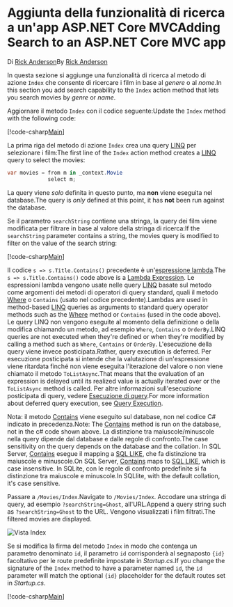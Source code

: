 # <a name="adding-search-to-an-aspnet-core-mvc-app"></a><span data-ttu-id="d2cb9-101">Aggiunta della funzionalità di ricerca a un'app ASP.NET Core MVC</span><span class="sxs-lookup"><span data-stu-id="d2cb9-101">Adding Search to an ASP.NET Core MVC app</span></span>

<span data-ttu-id="d2cb9-102">Di [Rick Anderson](https://twitter.com/RickAndMSFT)</span><span class="sxs-lookup"><span data-stu-id="d2cb9-102">By [Rick Anderson](https://twitter.com/RickAndMSFT)</span></span>

<span data-ttu-id="d2cb9-103">In questa sezione si aggiunge una funzionalità di ricerca al metodo di azione `Index` che consente di ricercare i film in base al *genere* o al *nome*.</span><span class="sxs-lookup"><span data-stu-id="d2cb9-103">In this section you add search capability to the `Index` action method that lets you search movies by *genre* or *name*.</span></span>

<span data-ttu-id="d2cb9-104">Aggiornare il metodo `Index` con il codice seguente:</span><span class="sxs-lookup"><span data-stu-id="d2cb9-104">Update the `Index` method with the following code:</span></span>
<!--
[!code-html[Main](../../tutorials/first-mvc-app/start-mvc/sample/MvcMovie/Views/Shared/_Layout.cshtml?highlight=7,31)]
-->

[!code-csharp[Main](../../tutorials/first-mvc-app/start-mvc/sample/MvcMovie/Controllers/MoviesController.cs?name=snippet_1stSearch)]

<span data-ttu-id="d2cb9-105">La prima riga del metodo di azione `Index` crea una query [LINQ](https://docs.microsoft.com/dotnet/standard/using-linq) per selezionare i film:</span><span class="sxs-lookup"><span data-stu-id="d2cb9-105">The first line of the `Index` action method creates a [LINQ](https://docs.microsoft.com/dotnet/standard/using-linq) query to select the movies:</span></span>

```csharp
var movies = from m in _context.Movie
             select m;
```

<span data-ttu-id="d2cb9-106">La query viene *solo* definita in questo punto, ma **non** viene eseguita nel database.</span><span class="sxs-lookup"><span data-stu-id="d2cb9-106">The query is *only* defined at this point, it has **not** been run against the database.</span></span>

<span data-ttu-id="d2cb9-107">Se il parametro `searchString` contiene una stringa, la query dei film viene modificata per filtrare in base al valore della stringa di ricerca:</span><span class="sxs-lookup"><span data-stu-id="d2cb9-107">If the `searchString` parameter contains a string, the movies query is modified to filter on the value of the search string:</span></span>

[!code-csharp[Main](../../tutorials/first-mvc-app/start-mvc/sample/MvcMovie/Controllers/MoviesController.cs?name=snippet_SearchNull2)]

<span data-ttu-id="d2cb9-108">Il codice `s => s.Title.Contains()` precedente è un'[espressione lambda](https://docs.microsoft.com/dotnet/csharp/programming-guide/statements-expressions-operators/lambda-expressions).</span><span class="sxs-lookup"><span data-stu-id="d2cb9-108">The `s => s.Title.Contains()` code above is a [Lambda Expression](https://docs.microsoft.com/dotnet/csharp/programming-guide/statements-expressions-operators/lambda-expressions).</span></span> <span data-ttu-id="d2cb9-109">Le espressioni lambda vengono usate nelle query [LINQ](https://docs.microsoft.com/dotnet/standard/using-linq) basate sul metodo come argomenti dei metodi di operatori di query standard, quali il metodo [Where](https://docs.microsoft.com//dotnet/api/system.linq.enumerable.where) o `Contains` (usato nel codice precedente).</span><span class="sxs-lookup"><span data-stu-id="d2cb9-109">Lambdas are used in method-based [LINQ](https://docs.microsoft.com/dotnet/standard/using-linq) queries as arguments to standard query operator methods such as the [Where](https://docs.microsoft.com//dotnet/api/system.linq.enumerable.where) method or `Contains` (used in the code above).</span></span> <span data-ttu-id="d2cb9-110">Le query LINQ non vengono eseguite al momento della definizione o della modifica chiamando un metodo, ad esempio `Where`, `Contains` o `OrderBy`.</span><span class="sxs-lookup"><span data-stu-id="d2cb9-110">LINQ queries are not executed when they're defined or when they're modified by calling a method such as `Where`, `Contains`  or `OrderBy`.</span></span> <span data-ttu-id="d2cb9-111">L'esecuzione della query viene invece posticipata.</span><span class="sxs-lookup"><span data-stu-id="d2cb9-111">Rather, query execution is deferred.</span></span>  <span data-ttu-id="d2cb9-112">Per esecuzione posticipata si intende che la valutazione di un'espressione viene ritardata finché non viene eseguita l'iterazione del valore o non viene chiamato il metodo `ToListAsync`.</span><span class="sxs-lookup"><span data-stu-id="d2cb9-112">That means that the evaluation of an expression is delayed until its realized value is actually iterated over or the `ToListAsync` method is called.</span></span> <span data-ttu-id="d2cb9-113">Per altre informazioni sull'esecuzione posticipata di query, vedere [Esecuzione di query](https://docs.microsoft.com/dotnet/framework/data/adonet/ef/language-reference/query-execution).</span><span class="sxs-lookup"><span data-stu-id="d2cb9-113">For more information about deferred query execution, see [Query Execution](https://docs.microsoft.com/dotnet/framework/data/adonet/ef/language-reference/query-execution).</span></span>

<span data-ttu-id="d2cb9-114">Nota: il metodo [Contains](https://docs.microsoft.com//dotnet/api/system.data.objects.dataclasses.entitycollection-1.contains) viene eseguito sul database, non nel codice C# indicato in precedenza.</span><span class="sxs-lookup"><span data-stu-id="d2cb9-114">Note: The [Contains](https://docs.microsoft.com//dotnet/api/system.data.objects.dataclasses.entitycollection-1.contains) method is run on the database, not in the c# code shown above.</span></span> <span data-ttu-id="d2cb9-115">La distinzione tra maiuscole/minuscole nella query dipende dal database e dalle regole di confronto.</span><span class="sxs-lookup"><span data-stu-id="d2cb9-115">The case sensitivity on the query depends on the database and the collation.</span></span> <span data-ttu-id="d2cb9-116">In SQL Server, [Contains](https://docs.microsoft.com//dotnet/api/system.data.objects.dataclasses.entitycollection-1.contains) esegue il mapping a [SQL LIKE](https://docs.microsoft.com/sql/t-sql/language-elements/like-transact-sql), che fa distinzione tra maiuscole e minuscole.</span><span class="sxs-lookup"><span data-stu-id="d2cb9-116">On SQL Server, [Contains](https://docs.microsoft.com//dotnet/api/system.data.objects.dataclasses.entitycollection-1.contains) maps to [SQL LIKE](https://docs.microsoft.com/sql/t-sql/language-elements/like-transact-sql), which is case insensitive.</span></span> <span data-ttu-id="d2cb9-117">In SQLite, con le regole di confronto predefinite si fa distinzione tra maiuscole e minuscole.</span><span class="sxs-lookup"><span data-stu-id="d2cb9-117">In SQLlite, with the default collation, it's case sensitive.</span></span>

<span data-ttu-id="d2cb9-118">Passare a `/Movies/Index`.</span><span class="sxs-lookup"><span data-stu-id="d2cb9-118">Navigate to `/Movies/Index`.</span></span> <span data-ttu-id="d2cb9-119">Accodare una stringa di query, ad esempio `?searchString=Ghost`, all'URL.</span><span class="sxs-lookup"><span data-stu-id="d2cb9-119">Append a query string such as `?searchString=Ghost` to the URL.</span></span> <span data-ttu-id="d2cb9-120">Vengono visualizzati i film filtrati.</span><span class="sxs-lookup"><span data-stu-id="d2cb9-120">The filtered movies are displayed.</span></span>

![Vista Index](../../tutorials/first-mvc-app/search/_static/ghost.png)

<span data-ttu-id="d2cb9-122">Se si modifica la firma del metodo `Index` in modo che contenga un parametro denominato `id`, il parametro `id` corrisponderà al segnaposto `{id}` facoltativo per le route predefinite impostate in *Startup.cs*.</span><span class="sxs-lookup"><span data-stu-id="d2cb9-122">If you change the signature of the `Index` method to have a parameter named `id`, the `id` parameter will match the optional `{id}` placeholder for the default routes set in *Startup.cs*.</span></span>

[!code-csharp[Main](../../tutorials/first-mvc-app/start-mvc/sample/MvcMovie/Startup.cs?highlight=5&name=snippet_1)]
